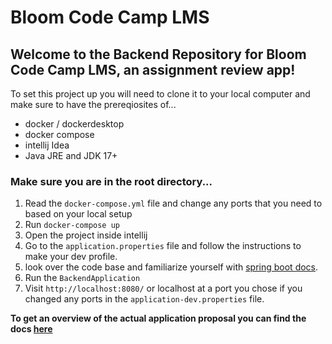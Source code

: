 # Bloom Code Camp LMS

## Welcome to the Backend Repository for Bloom Code Camp LMS, an assignment review app!
To set this project up you will need to clone it to your local computer and make sure to have the prereqiosites of...
- docker / dockerdesktop
- docker compose
- intellij Idea
- Java JRE and JDK 17+

### Make sure you are in the root directory...
1. Read the `docker-compose.yml` file and change any ports that you need to based on your local setup
2. Run `docker-compose up`
3. Open the project inside intellij
4. Go to the `application.properties` file and follow the instructions to make your dev profile.
5. look over the code base and familiarize yourself with [spring boot docs](https://docs.spring.io/spring-boot/docs/current/reference/htmlsingle/). 
3. Run the `BackendApplication`
4. Visit `http://localhost:8080/` or localhost at a port you chose if you changed any ports in the `application-dev.properties` file.

**To get an overview of the actual application proposal you can find the docs [here](documents/composition_document.md)**
